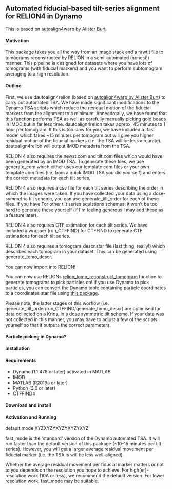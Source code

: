 ## Automated fiducial-based tilt-series alignment for RELION4 in Dynamo

This is based on [autoalign4warp by Alister Burt](https://github.com/alisterburt/autoalign_dynamo)

#### Motivation

This package takes you all the way from an image stack and a rawtlt file to tomograms reconstructed by RELION in a semi-automated (honest!) manner. This pipeline is designed for datasets where you have lots of tomograms (with fiducial markers) and you want to perform subtomogram averaging to a high resolution.

#### Outline

First, we use dautoalign4relion (based on [autoalign4warp by Alister Burt](https://github.com/alisterburt/autoalign_dynamo)) to carry out automated TSA. We have made significant modifications to the Dynamo TSA scripts which reduce the residual motion of the fiducial markers from the alignment to a minimum. Annecdotally, we have found that this function performs TSA as well as carefully manually picking gold beads in IMOD but in far less time. dautoalign4relion takes approx. 45 minutes to 1 hour per tomogram. If this is too slow for you, we have included a 'fast mode' which takes ~15 minutes per tomogram but will give you higher residual motion of the fiducial markers (i.e. the TSA will be less accurate). dautoalign4relion will output IMOD metadata from the TSA. 

RELION 4 also requires the newst.com and tilt.com files which would have been generated by an IMOD TSA. To generate these files, we use generate_com which either uses our template com files or your own template com files (i.e. from a quick IMOD TSA you did yourself) and enters the correct metadata for each tilt series. 

RELION 4 also requires a csv file for each tilt series describing the order in which the images were taken. If you have collected your data using a dose-symmetric tilt scheme, you can use generate_tilt_order for each of these files. If you have For other tilt series aquistions schemes, it won't be too hard to generate these yourself (if I'm feeling generous I may add these as a feature later).

RELION 4 also requires CTF estimation for each tilt series. We have included a wrapper (run_CTFFIND) for CTFFIND to generate CTF estimations for each tilt series.

RELION 4 also requires a tomogram_descr.star file (last thing, really!) which describes each tomogram in your dataset. This can be generated using generate_tomo_descr.

You can now import into RELION! 

You can now use RELIONs [relion_tomo_reconstruct_tomogram](https://relion.readthedocs.io/en/release-4.0/Reference/STA/Programs/reconstruct_tomogram.html#program-tomo-reconstruct-tomogram) function to generate tomograms to pick particles on! If you use Dynamo to pick particles, you can convert the Dynamo table containing particle coordinates to a coordinates star file using [this package](https://github.com/EuanPyle/dynamo2relion).

Please note, the latter stages of this worflow (i.e. generate_tilt_order/run_CTFFIND/generate_tomo_descr) are optimised for data collected on a Krios, in a dose symmetric tilt scheme. If your data was not collected in this manner, you may have to adjust a few of the scripts yourself so that it outputs the correct parameters.

#### Particle picking in Dynamo?

#### Installation
#### Requirements
- Dynamo (1.1.478 or later) activated in MATLAB
- IMOD
- MATLAB (R2019a or later)
- Python (3.0 or later)
- CTFFIND4

#### Download and install

#### Activation and Running

default mode XYZXYZYXYZYXYZYXYZ

fast_mode is the 'standard' version of the Dynamo automated TSA. It will run faster than the default version of this package (~10-15 minutes per tilt-series). However, you will get a larger average residual movement per fiducial marker (i.e. the TSA is will be less well-aligned).

Whether the average residual movement per fiducial marker matters or not to you depends on the resolution you hope to achieve. For high(er)-resolution work (10A or less), we recommend the default version. For lower resolution work, fast_mode may be suitable.

